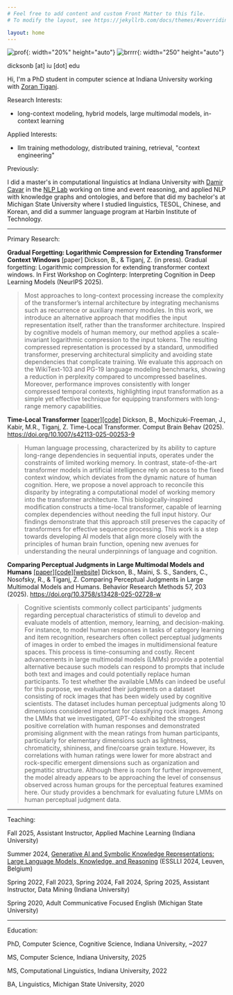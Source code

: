 ```yaml
---
# Feel free to add content and custom Front Matter to this file.
# To modify the layout, see https://jekyllrb.com/docs/themes/#overriding-theme-defaults

layout: home
---
```

![prof](../assets/images/prof2.jpg){: width="20%" height="auto"}
![brrrr](../assets/images/brrrr.jpg){: width="250" height="auto"}

dicksonb [at] iu [dot] edu

Hi, I'm a PhD student in computer science at Indiana University working with [Zoran Tiganj](https://homes.luddy.indiana.edu/ztiganj/).

Research Interests:

 - long-context modeling, hybrid models, large multimodal models, in-context learning

Applied Interests:

 - llm training methodology, distributed training, retrieval, "context engineering"

Previously: 

I did a master's in computational linguistics at Indiana University with [Damir Cavar](https://damir.cavar.me/) in the [NLP Lab](https://nlp-lab.org/) working on time and event reasoning, and applied NLP with knowledge graphs and ontologies, and before that did my bachelor's at Michigan State University where I studied linguistics, TESOL, Chinese, and Korean, and did a summer language program at Harbin Institute of Technology.

---


Primary Research:

**Gradual Forgetting: Logarithmic Compression for Extending Transformer Context Windows** \[paper\] Dickson, B., & Tiganj, Z. (in press). Gradual forgetting: Logarithmic compression for extending transformer context windows. In First Workshop on CogInterp: Interpreting Cognition in Deep Learning Models (NeurIPS 2025). 

> Most approaches to long-context processing increase the complexity of the transformer’s internal architecture by integrating mechanisms such as recurrence or auxiliary memory modules. In this work, we introduce an alternative approach that modifies the input representation itself, rather than the transformer architecture. Inspired by cognitive models of human memory, our method applies a scale-invariant logarithmic compression to the input tokens. The resulting compressed representation is processed by a standard, unmodified transformer, preserving architectural simplicity and avoiding state dependencies that complicate training. We evaluate this approach on the WikiText-103 and PG-19 language modeling benchmarks, showing a reduction in perplexity compared to uncompressed baselines. Moreover, performance improves consistently with longer compressed temporal contexts, highlighting input transformation as a simple yet effective technique for equipping transformers with long-range memory capabilities.

**Time-Local Transformer** [[paper]](https://link.springer.com/article/10.1007/s42113-025-00253-9)[[code]](https://github.com/cogneuroai/time-local-transformer) Dickson, B., Mochizuki-Freeman, J., Kabir, M.R., Tiganj, Z. Time-Local Transformer. Comput Brain Behav (2025). https://doi.org/10.1007/s42113-025-00253-9

> Human language processing, characterized by its ability to capture long-range dependencies in sequential inputs, operates under the constraints of limited working memory. In contrast, state-of-the-art transformer models in artificial intelligence rely on access to the fixed context window, which deviates from the dynamic nature of human cognition. Here, we propose a novel approach to reconcile this disparity by integrating a computational model of working memory into the transformer architecture. This biologically-inspired modification constructs a time-local transformer, capable of learning complex dependencies without needing the full input history. Our findings demonstrate that this approach still preserves the capacity of transformers for effective sequence processing. This work is a step towards developing AI models that align more closely with the principles of human brain function, opening new avenues for understanding the neural underpinnings of language and cognition.

**Comparing Perceptual Judgments in Large Multimodal Models and Humans** [[paper]](https://link.springer.com/article/10.3758/s13428-025-02728-w)[[code]](https://github.com/cogneuroai/multimodal-models-rock)[[website]](https://cognlp.com) Dickson, B., Maini, S. S., Sanders, C., Nosofsky, R., & Tiganj, Z. Comparing Perceptual Judgments in Large Multimodal Models and Humans. Behavior Research Methods 57, 203 (2025). https://doi.org/10.3758/s13428-025-02728-w

> Cognitive scientists commonly collect participants' judgments regarding perceptual characteristics of stimuli to develop and evaluate models of attention, memory, learning, and decision-making. For instance, to model human responses in tasks of category learning and item recognition, researchers often collect perceptual judgments of images in order to embed the images in multidimensional feature spaces. This process is time-consuming and costly. Recent advancements in large multimodal models (LMMs) provide a potential alternative because such models can respond to prompts that include both text and images and could potentially replace human participants. To test whether the available LMMs can indeed be useful for this purpose, we evaluated their judgments on a dataset consisting of rock images that has been widely used by cognitive scientists. The dataset includes human perceptual judgments along 10 dimensions considered important for classifying rock images. Among the LMMs that we investigated, GPT-4o exhibited the strongest positive correlation with human responses and demonstrated promising alignment with the mean ratings from human participants, particularly for elementary dimensions such as lightness, chromaticity, shininess, and fine/coarse grain texture. However, its correlations with human ratings were lower for more abstract and rock-specific emergent dimensions such as organization and pegmatitic structure. Although there is room for further improvement, the model already appears to be approaching the level of consensus observed across human groups for the perceptual features examined here. Our study provides a benchmark for evaluating future LMMs on human perceptual judgment data.


---


Teaching:

Fall 2025, Assistant Instructor, Applied Machine Learning (Indiana University)

Summer 2024, [Generative AI and Symbolic Knowledge Representations: Large Language Models, Knowledge, and Reasoning](https://damir.cavar.me/ESSLLI24_LLM_KG.github.io/) (ESSLLI 2024, Leuven, Belgium)

Spring 2022, Fall 2023, Spring 2024, Fall 2024, Spring 2025, Assistant Instructor, Data Mining (Indiana University)

Spring 2020, Adult Communicative Focused English (Michigan State University)

---


Education:

PhD, Computer Science, Cognitive Science, Indiana University, ~2027


MS, Computer Science, Indiana University, 2025


MS, Computational Linguistics, Indiana University, 2022


BA, Linguistics, Michigan State University, 2020
